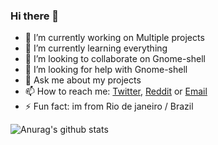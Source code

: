 ### Hi there 👋

- 🔭 I’m currently working on Multiple projects
- 🌱 I’m currently learning everything
- 👯 I’m looking to collaborate on Gnome-shell
- 🤔 I’m looking for help with Gnome-shell
- 💬 Ask me about my projects
- 📫 How to reach me: [Twitter](https://twitter.com/nando_ferreira2), [Reddit](https://www.reddit.com/user/zisongbr) or [Email](nandoferreira_prof@hotmail.com)
- ⚡ Fun fact: im from Rio de janeiro / Brazil

![Anurag's github stats](https://github-readme-stats.vercel.app/api?username=fer-moreira&show_icons=true&theme=default)
